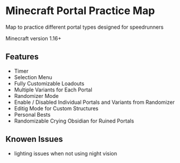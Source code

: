 # Minecraft Portal Practice Map

Map to practice different portal types designed for speedrunners

Minecraft version 1.16+

## Features
- Timer
- Selection Menu
- Fully Customizable Loadouts
- Multiple Variants for Each Portal
- Randomizer Mode
- Enable / Disabled Individual Portals and Variants from Randomizer
- Editig Mode for Custom Structures
- Personal Bests
- Randomizable Crying Obsidian for Ruined Portals

## Knowen Issues
- lighting issues when not using night vision
